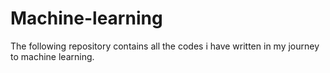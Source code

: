 # Machine-learning
The following repository contains all the codes i have written in my journey to machine learning.
